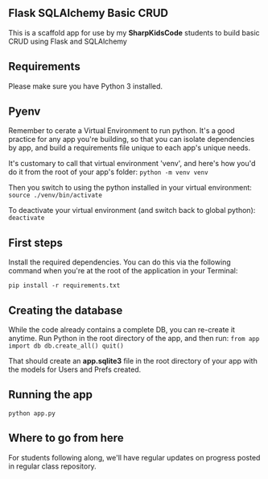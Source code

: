 ## Flask SQLAlchemy Basic CRUD
This is a scaffold app for use by my **SharpKidsCode** students to build basic CRUD using Flask and SQLAlchemy

## Requirements
Please make sure you have Python 3 installed.

## Pyenv
Remember to cerate a Virtual Environment to run python. It's a good practice for any app you're building, so that you can isolate dependencies by app, and build a requirements file unique to each app's unique needs.

It's customary to call that virtual environment 'venv', and here's how you'd do it from the root of your app's folder:
`python -m venv venv`

Then you switch to using the python installed in your virtual environment:
`source ./venv/bin/activate`

To deactivate your virtual environment (and switch back to global python):
`deactivate`

## First steps
Install the required dependencies. You can do this via the following command when you're at the root of the application in your Terminal:

`pip install -r requirements.txt`

## Creating the database
While the code already contains a complete DB, you can re-create it anytime. Run Python in the root directory of the app, and then run:
`from app import db
db.create_all()
quit()`

That should create an **app.sqlite3** file in the root directory of your app with the models for Users and Prefs created.

## Running the app
`python app.py`

## Where to go from here
For students following along, we'll have regular updates on progress posted in regular class repository.
